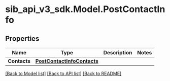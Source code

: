 # sib_api_v3_sdk.Model.PostContactInfo
## Properties

Name | Type | Description | Notes
------------ | ------------- | ------------- | -------------
**Contacts** | [**PostContactInfoContacts**](PostContactInfoContacts.md) |  | 

[[Back to Model list]](../README.md#documentation-for-models) [[Back to API list]](../README.md#documentation-for-api-endpoints) [[Back to README]](../README.md)

